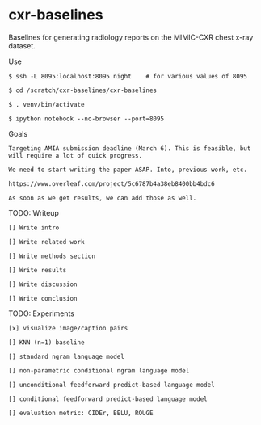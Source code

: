 # cxr-baselines
Baselines for generating radiology reports on the MIMIC-CXR chest x-ray dataset.

Use

    $ ssh -L 8095:localhost:8095 night    # for various values of 8095 

    $ cd /scratch/cxr-baselines/cxr-baselines

    $ . venv/bin/activate

    $ ipython notebook --no-browser --port=8095
  
Goals
    
    Targeting AMIA submission deadline (March 6). This is feasible, but will require a lot of quick progress.
    
    We need to start writing the paper ASAP. Into, previous work, etc.
    
    https://www.overleaf.com/project/5c6787b4a38eb8400bb4bdc6
    
    As soon as we get results, we can add those as well.


TODO: Writeup

    [] Write intro

    [] Write related work

    [] Write methods section

    [] Write results

    [] Write discussion
    
    [] Write conclusion



TODO: Experiments

    [x] visualize image/caption pairs

    [] KNN (n=1) baseline

    [] standard ngram language model

    [] non-parametric conditional ngram language model

    [] unconditional feedforward predict-based language model

    [] conditional feedforward predict-based language model

    [] evaluation metric: CIDEr, BELU, ROUGE
